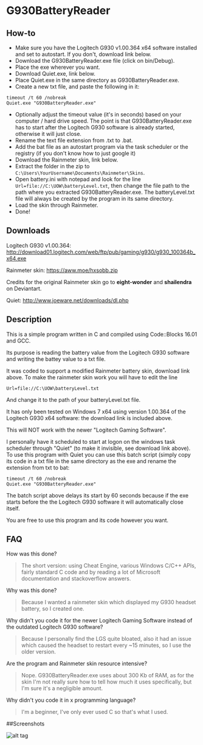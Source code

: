 # G930BatteryReader
## How-to
- Make sure you have the Logitech G930 v1.00.364 x64 software installed and set to autostart. If you don't, download link below.
- Download the G930BatteryReader.exe file (click on bin/Debug).
- Place the exe wherever you want.
- Download Quiet.exe, link below.
- Place Quiet.exe in the same directory as G930BatteryReader.exe.
- Create a new txt file, and paste the following in it:
```
timeout /t 60 /nobreak
Quiet.exe "G930BatteryReader.exe"
```
- Optionally adjust the timeout value (it's in seconds) based on your computer / hard drive speed. The point is that G930BatteryReader.exe has to start after the Logitech G930 software is already started, otherwise it will just close.
- Rename the text file extension from .txt to .bat.
- Add the bat file as an autostart program via the task scheduler or the registry (if you don't know how to just google it)
- Download the Rainmeter skin, link below.
- Extract the folder in the zip to `C:\Users\YourUsername\Documents\Rainmeter\Skins`.
- Open battery.ini with notepad and look for the line `Url=file://C:\UOW\batteryLevel.txt`, then change the file path to the path where you extracted G930BatteryReader.exe. The batteryLevel.txt file will always be created by the program in its same directory.
- Load the skin through Rainmeter.
- Done!

## Downloads
Logitech G930 v1.00.364: http://download01.logitech.com/web/ftp/pub/gaming/g930/g930_100364b_x64.exe

Rainmeter skin: https://aww.moe/hxsobb.zip

Credits for the original Rainmeter skin go to **eight-wonder** and **shailendra** on Deviantart.

Quiet: http://www.joeware.net/downloads/dl.php

## Description
This is a simple program written in C and compiled using Code::Blocks 16.01 and GCC. 

Its purpose is reading the battery value from the Logitech G930 software and writing the battey value to a txt file.

It was coded to support a modified Rainmeter battery skin, download link above. To make the rainmeter skin work you will have to edit the line
```
Url=file://C:\UOW\batteryLevel.txt
```
And change it to the path of your batteryLevel.txt file.

It has only been tested on Windows 7 x64 using version 1.00.364 of the Logitech G930 x64 software: the download link is included above.

This will NOT work with the newer "Logitech Gaming Software".

I personally have it scheduled to start at logon on the windows task scheduler through "Quiet" (to make it invisible, see download link above). To use this program with Quiet you can use this batch script (simply copy its code in a txt file in the same directory as the exe and rename the extension from txt to bat:
```
timeout /t 60 /nobreak
Quiet.exe "G930BatteryReader.exe"
```
The batch script above delays its start by 60 seconds because if the exe starts before the the Logitech G930 software it will automatically close itself.

You are free to use this program and its code however you want.

## FAQ
How was this done?
>The short version: using Cheat Engine, various Windows C/C++ APIs, fairly standard C code and by reading a lot of Microsoft documentation and stackoverflow answers.

Why was this done?
>Because I wanted a rainmeter skin which displayed my G930 headset battery, so I created one.

Why didn't you code it for the newer Logitech Gaming Software instead of the outdated Logitech G930 software?
>Because I personally find the LGS quite bloated, also it had an issue which caused the headset to restart every ~15 minutes, so I use the older version.

Are the program and Rainmeter skin resource intensive?
>Nope. G930BatteryReader.exe uses about 300 Kb of RAM, as for the skin I'm not really sure how to tell how much it uses specifically, but I'm sure it's a negligible amount.

Why didn't you code it in x programming language?
>I'm a beginner, I've only ever used C so that's what I used.

##Screenshots

![alt tag](https://aww.moe/0uh8m9.png)
